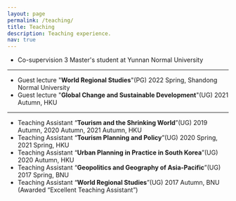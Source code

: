 ```yaml
---
layout: page
permalink: /teaching/
title: Teaching
description: Teaching experience.
nav: true
---
```


* Co-supervision 3 Master's student at Yunnan Normal University

***

* Guest lecture "**World Regional Studies**"(PG) 2022 Spring, Shandong Normal University
* Guest lecture "**Global Change and Sustainable Development**"(UG) 2021 Autumn, HKU

***

* Teaching Assistant “**Tourism and the Shrinking World**”(UG) 2019 Autumn, 2020 Autumn, 2021 Autumn, HKU 
* Teaching Assistant “**Tourism Planning and Policy**”(UG) 2020 Spring, 2021 Spring, HKU
* Teaching Assistant “**Urban Planning in Practice in South Korea**”(UG) 2020 Autumn, HKU
* Teaching Assistant “**Geopolitics and Geography of Asia-Pacific**”(UG) 2017 Spring, BNU
* Teaching Assistant “**World Regional Studies**”(UG) 2017 Autumn, BNU (Awarded “Excellent Teaching Assistant”)
